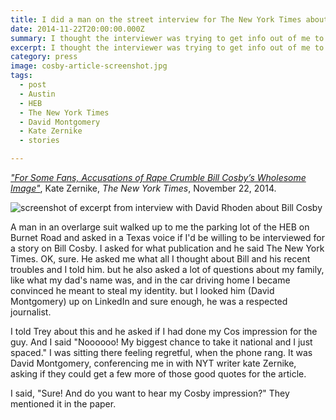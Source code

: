 ```yaml
---
title: I did a man on the street interview for The New York Times about Bill Cosby
date: 2014-11-22T20:00:00.000Z
summary: I thought the interviewer was trying to get info out of me to steal my identity.
excerpt: I thought the interviewer was trying to get info out of me to steal my identity.
category: press
image: cosby-article-screenshot.jpg
tags:
  - post 
  - Austin
  - HEB
  - The New York Times
  - David Montgomery
  - Kate Zernike
  - stories

---
```


*["For Some Fans, Accusations of Rape Crumble Bill Cosby’s Wholesome Image"](https://www.nytimes.com/2014/11/23/arts/bill-cosby.html)*, Kate Zernike, _The New York Times_, November 22, 2014.

![screenshot of excerpt from interview with David Rhoden about Bill Cosby](/static/img/press/cosby-article-screenshot.png)

A man in an overlarge suit walked up to me the parking lot of the HEB on Burnet Road and asked in a Texas voice if I'd be willing to be interviewed for a story on Bill Cosby. I asked for what publication and he said The New York Times. OK, sure. He asked me what all I thought about Bill and his recent troubles and I told him. but he also asked a lot of questions about my family, like what my dad's name was, and in the car driving home I became convinced he meant to steal my identity. but I looked him (David Montgomery) up on LinkedIn and sure enough, he was a respected journalist.

I told Trey about this and he asked if I had done my Cos impression for the guy. And I said "Noooooo! My biggest chance to take it national and I just spaced." I was sitting there feeling regretful, when the phone rang. It was David Montgomery, conferencing me in with NYT writer kate Zernike, asking if they could get a few more of those good quotes for the article.

I said, "Sure! And do you want to hear my Cosby impression?" They mentioned it in the paper.